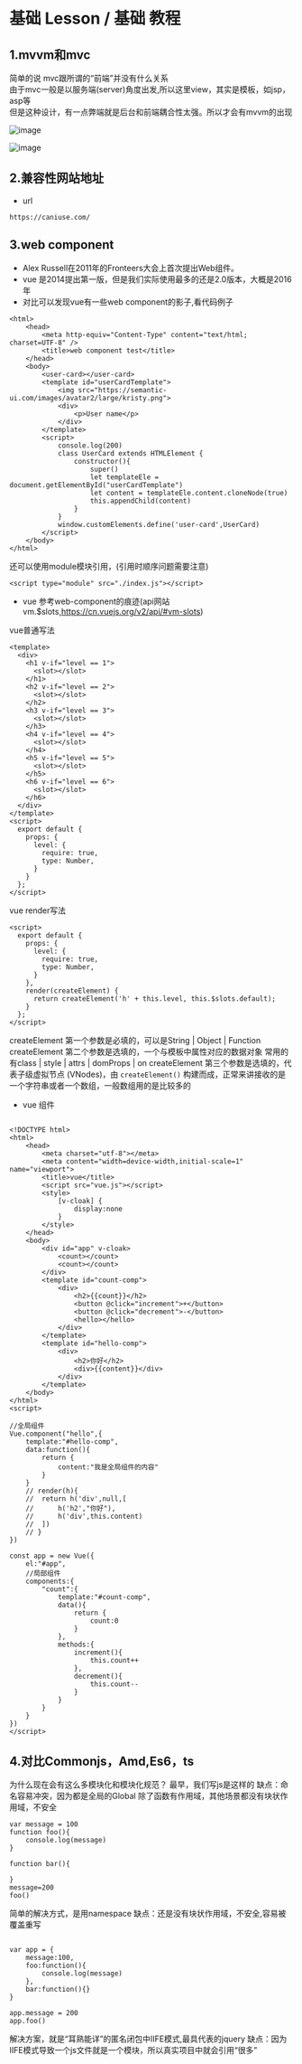 # 基础 Lesson / 基础 教程

## 1.mvvm和mvc

简单的说 mvc跟所谓的“前端”并没有什么关系  
由于mvc一般是以服务端(server)角度出发,所以这里view，其实是模板，如jsp，asp等  
但是这种设计，有一点弊端就是后台和前端耦合性太强。所以才会有mvvm的出现  

![image](http://woodyhello.com/assets/imgs/lesson/vue/mvc.png)

![image](http://woodyhello.com/assets/imgs/lesson/vue/mvvm.png)

## 2.兼容性网站地址

- url

```
https://caniuse.com/
```

## 3.web component

- Alex Russell在2011年的Fronteers大会上首次提出Web组件。
- vue 是2014提出第一版，但是我们实际使用最多的还是2.0版本，大概是2016年
- 对比可以发现vue有一些web component的影子,看代码例子
```
<html>
    <head>
        <meta http-equiv="Content-Type" content="text/html; charset=UTF-8" />
        <title>web component test</title>
    </head>
    <body>
        <user-card></user-card>
        <template id="userCardTemplate">
            <img src="https://semantic-ui.com/images/avatar2/large/kristy.png">
            <div>
                <p>User name</p>
            </div>
        </template>
        <script>
            console.log(200)
            class UserCard extends HTMLElement {
                constructor(){
                    super()
                    let templateEle = document.getElementById("userCardTemplate")
                    let content = templateEle.content.cloneNode(true)
                    this.appendChild(content)
                }
            }
            window.customElements.define('user-card',UserCard)
        </script>
    </body>
</html>
```

还可以使用module模块引用，(引用时顺序问题需要注意)

```
<script type="module" src="./index.js"></script>
```

- vue 参考web-component的痕迹(api网站vm.$slots,https://cn.vuejs.org/v2/api/#vm-slots)

vue普通写法
```
<template>
  <div>
    <h1 v-if="level == 1">
      <slot></slot>
    </h1>
    <h2 v-if="level == 2">
      <slot></slot>
    </h2>
    <h3 v-if="level == 3">
      <slot></slot>
    </h3>
    <h4 v-if="level == 4">
      <slot></slot>
    </h4>
    <h5 v-if="level == 5">
      <slot></slot>
    </h5>
    <h6 v-if="level == 6">
      <slot></slot>
    </h6>
  </div>
</template>
<script>
  export default {
    props: {
      level: {
        require: true,
        type: Number,
      }
    }
  };
</script>
```
vue render写法
```
<script>
  export default {
    props: {
      level: {
        require: true,
        type: Number,
      }
    },
    render(createElement) {
      return createElement('h' + this.level, this.$slots.default);
    }
  };
</script>
```
createElement 第一个参数是必填的，可以是String | Object | Function
createElement 第二个参数是选填的，一个与模板中属性对应的数据对象 常用的有class | style | attrs | domProps | on
createElement 第三个参数是选填的，代表子级虚拟节点 (VNodes)，由 `createElement()` 构建而成，正常来讲接收的是一个字符串或者一个数组，一般数组用的是比较多的

- vue 组件

```

<!DOCTYPE html>
<html>
	<head>
		<meta charset="utf-8"></meta>
		<meta content="width=device-width,initial-scale=1" name="viewport">
		<title>vue</title>
		<script src="vue.js"></script>
		<style>
			[v-cloak] {
				display:none
			}
		</style>
	</head>
	<body>
		<div id="app" v-cloak>	
			<count></count>
			<count></count>
		</div>
		<template id="count-comp">
			<div>
				<h2>{{count}}</h2>
				<button @click="increment">+</button>
				<button @click="decrement">-</button>
				<hello></hello>
			</div>
		</template>
		<template id="hello-comp">
			<div>
				<h2>你好</h2>
				<div>{{content}}</div>
			</div>
		</template>
	</body>
</html>
<script>

//全局组件
Vue.component("hello",{
	template:"#hello-comp",
	data:function(){
		return {
			content:"我是全局组件的内容"
		}
	}
    // render(h){
	// 	return h('div',null,[
	// 		h('h2',"你好"),
	// 		h('div',this.content)
	// 	])
	// }
})

const app = new Vue({
	el:"#app",
	//局部组件
	components:{
		"count":{
			template:"#count-comp",
			data(){
				return {
					count:0
				}
			},
			methods:{
				increment(){
					this.count++
				},
				decrement(){
					this.count--
				}
			}
		}
	}
})
</script>

```

## 4.对比Commonjs，Amd,Es6，ts

为什么现在会有这么多模块化和模块化规范？
最早，我们写js是这样的
缺点：命名容易冲突，因为都是全局的Global
     除了函数有作用域，其他场景都没有块状作用域，不安全
```
var message = 100
function foo(){
    console.log(message)
}

function bar(){

}
message=200
foo()
```
简单的解决方式，是用namespace
缺点：还是没有块状作用域，不安全,容易被覆盖重写
```

var app = {
    message:100,
    foo:function(){
        console.log(message)
    },
    bar:function(){}
}

app.message = 200
app.foo()
```
解决方案，就是“耳熟能详”的匿名闭包中IIFE模式,最具代表的jquery
缺点：因为IIFE模式导致一个js文件就是一个模块，所以真实项目中就会引用“很多”<script>标签
     在引用很多的<script>标签中，顺序(设计依赖关系)和升级问题
```
var app = (function(){
    var message = 100 //私有
    var foo = function(){
        console.log(message)
    }
    return {
        foo:foo
    }
  //  window.$ = {foo} //模仿jquery写法
})()
app.message = 200
app.foo()
```
- Commonjs
    导入导出
    导入：
    ```
    require('xx/xx')
    ```
    导出：
    ```
    module.exports = xxx
    exports.x = xxx
    ```
    注意上面两种方式其实都是exports = {} ，只不过module.exports是整个替换，而exports.x是部分赋值
    缺点：版本问题，性能问题，以及大势所趋

- AMD
    代表作：angluarjs(1.0^)
    其实amd是old school的，明显能从iife模式和web-component种看出写法的相似性
    ```
    define(function(){
        return 模块
    })
    
    define(['module1','module2'],function(m1,m2){
        return 模块
    })
    
    require(['module1','module2'],function(m1,m2){
        
    })
    ```
    优点：异步依赖加载（解决了IIEF模式下的问题）
    缺点：工作量大，后期维护让人头痛，推出最早，所以历史问题很多
    
- ES
    | 版本   | 描述   | 
    | ------ | ------ | 
    | ES1, ES2, ES3, ES4 | 大家都认为ES6 和 ES2015 是同一个东西. |
    | ES5-2009 |  |
    | ES6 / ES2015 - 2015 | 起先被推广的名字是ES6。然而组委会要求ECMAScript必须做到 |
    | ES2016 (ES7) - 2016 | 每年做一次更新。由此，这个版本被更名为ES 2015，且每年都 |
    | ES2017 (ES8) - 2017 | 需要更新，并命名为当前年的后缀。|

## 5.闭包(Closure) 立即执行(IIFE-Immediately-invoked Function Expression) （面试）

- 只有func有块级作用域，例如if for是没有块级作用域
- 在es5 或是说 es6之前，大家使用闭包来避免只有func有块级作用域的带来的bug
- es6 之后 也可以使用 const let 解决，这样比起闭包简单，也易于理解
- 闭包和IIFE 容易被混淆，IIFE核心是闭包，一般我们说的闭包其实是IIFE

```
function makeFunc() {
    var name = "Mozilla";
    function displayName() {
        alert(name);
    }
    return displayName;
}

var myFunc = makeFunc();
myFunc();
```
例子
```

<!DOCTYPE html>
<html>
	<head>
		<meta charset="utf-8"></meta>
		<meta content="width=device-width,initial-scale=1" name="viewport">
		<title>闭包</title>
	</head>
	<body>
		<button>按钮1</button>
		<button>按钮2</button>
		<button>按钮3</button>
	</body>
</html>
<script>
    //闭包
    // function C() {
    //     var count = 0 ;
    // }
    // console.log(count)

    // function C(){
    //     var count = 0
    //     return {
    //         count
    //     }
    // }
    // var Cc = C()
    // console.log(Cc.count)

    // function C() {
    //     var count = 0 ;
    //     var res = function (){
    //         count++
    //         console.log(count)
    //     }
    //     return res
    // }
    // var Cc = C()
    // Cc()
    // Cc()

    //块级作用域
    // es5里 js里只有函数有块级作用域
    // if (1==1) {
    //     var test01_var = 10
    // }
    // console.log(test01_var)
    // function test01(){
    //     var test01_var = 10
    // }
    // console.log(test01_var)

    //进阶
    // var btns = document.getElementsByTagName("button")
    // for(var i = 0 ; i < btns.length ; i++){
    //     btns[i].addEventListener('click',function(){
    //         console.log("这是第",i,"按钮");
    //     })
    // }

    // for(let i = 0 ; i < btns.length ; i++){
    //     btns[i].addEventListener('click',function(){
    //         console.log("这是第",i,"按钮");
    //     })
    // }

    // for(var i = 0 ; i < btns.length ; i++){
    //     (function(i){
    //         btns[i].addEventListener('click',function(){
    //             console.log("这是第",i,"按钮");
    //         })
    //     })(i)
    // }

    // for(let i = 0 ; i < btns.length ; i++){
    //     (function(i){
    //         btns[i].addEventListener('click',function(){
    //             console.log("这是第",i,"按钮");
    //         })
    //     })(i)
    // }

</script>

```

## 6.属性访问，“键（key）”访问

    ```
    var myObject = {
        a: 2
    };

    myObject.a;		// 2

    myObject["a"];	// 2
    ```
    
   为了访问 myObject 在 位置 a 的值，我们需要使用 . 或 [ ] 操作符。.a 语法通常称为“属性（property）”访问，而 ["a"] 语法通常称为“键（key）”访问。在现实中，它们俩都访问相同的位置，
   而且会拿出相同的值2，所以这些术语可以互换使用。
    
   两种语法的主要区别在于，. 操作符后面需要一个 标识符（Identifier） 兼容的属性名，而 [".."] 语法基本可以接收任何兼容 UTF-8/unicode 的字符串作为属性名。
   举个例子，为了引用一个名为“Super-Fun!”的属性，你不得不使用 ["Super-Fun!"] 语法访问，因为 Super-Fun! 不是一个合法的 Identifier 属性名。
   而且，由于 [".."] 语法使用字符串的 值 来指定位置，这意味着程序可以动态地组建字符串的值。比如：
   ```
    var wantA = true;
    var myObject = {
        a: 2
    };

    var idx;

    if (wantA) {
        idx = "a";
    }

    // 稍后

    console.log( myObject[idx] ); // 2
   ```

## 7.计算型属性名(ES6)

   如果你需要将一个计算表达式作为一个键名称，那么刚刚描述的 myObject[..] 属性访问语法是十分有用的，比如 myObject[prefix + name]。但是当使用字面对象语法声明对象时则没有什么帮助。
   ES6 加入了计算型属性名，在一个字面对象声明的键名称位置，你可以指定一个表达式，用 [ ] 括起来：
   ```
   var prefix = "foo";

    var myObject = {
        [prefix + "bar"]: "hello",
        [prefix + "baz"]: "world"
    };

    myObject["foobar"]; // hello
    myObject["foobaz"]; // world
    
   ```
   计算型属性名的最常见用法，可能是用于 ES6 的 Symbol。
   ```
   let data = {
        a:1,
        b:2
    }

    const setValByKeyFromData = function(key,val){
        data = {
        ...data,
        [key]:val
        }
    }
    console.log(data)
    setValByKeyFromData('a',10)
    console.log(data)
   ```
   
## 8.构造器（Constructor）

类的实例由类的一种特殊方法构建，这个方法的名称通常与类名相同，称为 “构造器（constructor）”。这个方法的具体工作，就是初始化实例所需的所有信息（状态）。
在 JavaScrip t中，更合适的说法是，“构造器”是在前面 用 new 关键字调用的任何函数。
```
//es5 语法
"use strict";
var Polygon = /** @class */ (function () {
    function Polygon() {
        this.name = 'Polygon';
    }
    return Polygon;
}());
var poly1 = new Polygon();
console.log(poly1.name);

//es6 语法
class Polygon {
  constructor() {
    this.name = 'Polygon';
  }
}
const poly1 = new Polygon();

console.log(poly1.name);
// console.log(poly1.__proto__)
// console.log(poly1.__proto__.constructor)
```

## 9.__proto__

JavaScript 中的对象有一个内部属性，在语言规范中称为 __proto__，它只是一个其他对象的引用。几乎所有的对象在被创建时(new)，它的这个属性都被赋予了一个非null值。


## 10.prototype

所有的对象在被声明后，js引擎会赋予这个对象一个了非null的Prototype属性,而不是示例化（new）

```
function foo(){}
console.log(foo.prototype)
```


## 11.原型链（面试）

```
//构造函数
function Foo(){}
//这时Foo会有一个属性prototype,这个属性指向Foo的原型对象
//同时这个原型对象的construtor 指向Foo也就是构造函数

//实例化构造函数
let foo = new Foo()
//foo会有个属性__proto__，这个属性指向Foo的原型对象
//同时Foo原型对象的construtor 就是Foo的构造函数
```

![image](https://raw.githubusercontent.com/hellowoody/web-lesson/master/%E5%8E%9F%E5%9E%8B/%E5%8E%9F%E5%9E%8B%E9%93%BE.png)

## 12.for loop 几种形式（面试）

for for-in for-of foreach对比效率
- for 最快
- for-in 最慢
- for-of 写的最舒服
- foreach 特定场景时只能用它,效率也可以。好处：省略下标，在链表状态下效率会高一点

## 13.渐进式使用 为了了解原理和面试

简单尝试渐进性的使用方式，目的是了解vue的原理和面试的知识储备

```

<!DOCTYPE html>
<html>
	<head>
		<meta charset="utf-8"></meta>
		<meta content="width=device-width,initial-scale=1" name="viewport">
		<title>vue</title>
		<script src="https://cdn.jsdelivr.net/npm/vue"></script>
		<style>
			[v-cloak] {
				display:none;
			}
		</style>
	</head>
	<body>
		<div id="app" v-cloak>
            {{ message }}
        </div>
	</body>
</html>
<script>
	let App
	setTimeout(() => {
		App = new Vue({
			el:"#app",
			data:{
				message:"hello woody"
			}
		});
	}, 1000);
</script>

```

## 14.npx使用,不需要全局装vue,但初学者不建议

## 15.hook和callback区别

- 首先,都可以简单理解为是回调函数callback
- 其次,callback可以理解为在调用之后执行，hook可以理解为在调用之前执行

![image](https://cn.vuejs.org/images/lifecycle.png)

## 16.vue 生命周期

- 最好理解的场景是列表页面，根据生命周期在dom渲染完成后再去请求http api，不然会出现元素undefined错误，因为http是异步请求，有可能在dom还未渲染时，数据已经返回
- 在vue里生命周期暴露出来的方法如(beforeCreate created beforeMount mounted beforeupdate updated beforedestroy destroyed),这里在术语上是hook钩子函数，其实可以简单理解为callback回调函数

## 17.哈希表，hashmap （面试）

hash（散列、杂凑）函数，是将任意长度的数据映射到有限长度的域上。直观解释起来，就是对一串数据m进行杂糅，输出另一段固定长度的数据h，作为这段数据的特征（指纹）。

哈希表是除了数组之外，最常见的数据结构，几乎所有的语言都会有数组和哈希表这两种集合元素，有的语言将数组实现成列表，有的语言将哈希表称作结构体或者字典，但是它们是两种设计集合元素的思路，数组用于表示元素的序列，而哈希表示的是键值对之间映射关系，只是不同语言的叫法和实现稍微有些不同。

ES6中的Map是新增的一种数据结构。它类似对象，但是对象的键只能是字符串，Map的键不限定是字符串，Map的键可以是一个
对象，可以是布尔值等。Map提供"值-值"的对应关系，是一种Hash结构，但实际上ES6又比传统Hash多了一些特性。

理想状态下的hash要求哈希函数输出范围大于输入范围，但是由于键的数量会远远大于映射的范围，所以在实际使用时，这个理想的结果是不可能实现的。
现实状态是，输入范围基本都大于输出范围。
解决方式：开放寻址法和拉链法（不过多介绍）
无论哪种方式，hash的性能都受装载因子影响
拿拉链法举例，装载因子越大，哈希的读写性能就越差，当哈希表的装载因子较大时就会触发哈希的扩容，创建更多的桶来存储哈希中的元素，保证性能不会出现严重的下降。如果有 1000 个桶的哈希表存储了 10000 个键值对，它的性能是保存 1000 个键值对的 1/10，但是仍然比在链表中直接读写好 1000 倍。

## 18.NaN !== NaN 为true (面试)

NaN 是一个非常特殊的值，它从来不会等于另一个 NaN 值（也就是，它从来不等于它自己）。实际上，它是唯一一个不具有反射性的值。所以，NaN !== NaN。

## 19.IP地址

- ip地址分类

IP地址一共分为5类，即A～E，它们分类的依据是其net-id所占的字节长度以及网络号前几位。

  - A类地址:网络号占1个字节。网络号的第一位固定为0。（127.0.0.1就是A类地址）
  - B类地址：网络号占2个字节。网络号的前两位固定为10。
  - C类地址：网络号占3个字节。网络号的前三位固定位110。
  - D类地址：前四位是1110，用于多播(multicast)，即一对多通信。
  - E类地址：前四位是1111，保留为以后使用。
  - 其中，ABC三类地址为单播地址（unicast),用于一对一通信，是最常用的。

- 127.0.0.1的简单介绍

  - 127.0.0.1是内部主机回环地址(loopback),永远都不能出现在主机外部的网络中。

  - 它代表设备的本地虚拟接口，所以默认被看作是永远不会宕掉的接口。

  - 127.0.0.1属于{127,}集合中的一个，而所有网络号为127的地址都被称之为回环地址，所以回环地址！=127.0.0.1,它们是包含关系，即回环地址包含127.0.0.1。 回环地址：所有发往该类地址的数据包都应该被loop back。
  
  - 就拿pc来说，pc的网卡就相当于路由器的一个接口。如一台pc网卡上设置的地址为220.172.115.100，网卡连接正常时，协议状态up，在dos命令行状态下输入ipconfig便可看到该网卡上的IP地址。
  此时在主机上ping其网卡地址的过程如下：主机发送一个icmp包，目的地址为220.172.115.100，请求对方回答；主机根据默认环回主机路由发现数据包目的地址的下一跳指向其loopback接口（主机事先并不知道该地址就在其网卡上），于是将数据包发往其loopback接口（即直接发往cpu）；之后主机收到源IP为220.172.115.100的ping包，于是对该数据包进行回答，回应包亦根据环回路由原路返回。从该过程可看出，该数据包的始发点和被接收点都在同一个接口（即主机本身的loopback接口），寻址过程为一个环回过程，因此该接口称之为“环回接口”。
  当网卡连接断开时，协议down下，用ipconfig便发现“media disconnected”等提示，无IP地址显示。ping 220.172.115.100便出现“destination unreachable”等提示（由于网卡协议没起来，主机没能发现相应路由，无法做出转发决定，从而提示路由不可达）。但此时ping 127.0.0.0/8网段的IP均能ping通，因为一般pc默认把127.0.0.0/8网段IP作为loopback地址，当主机发现该数据包的目的地址为其自身的环回地址时，便将该数据包直接送往其cpu。
  由此可看出ping通环回地址并不表示就能ping通网卡地址，因此不要拿ping 127.0.0.1来检测网卡的好坏，这样做是行不通的。

- ::1 是什么？

  127.0.0.1是ipv4的地址，也是回环地址(loopback)
  IPV6的地址类型可分为三大类：
    - 单播地址
    - 组播地址
    - 任意播地址
  那么IPV6的本地回环属于单播地址，形式是0:0:0:0:0:0:0:1,一般简写成::1
  同IPV4中127.0.0.1地址的含义一样，表示节点自已.

- 0.0.0.0 是什么？127.0.0.1和0.0.0.0地址的区别是什么？

  - 共同点
    - 都属于特殊地址。
    - 都属于A类地址。
    - 都是IPV4地址。

  - 0.0.0.0 
    - 在服务器中，0.0.0.0指的是本机上的所有IPV4地址，如果一个主机有两个IP地址，192.168.1.1 和 10.1.2.1，并且该主机上的一个服务监听的地址是0.0.0.0,那么通过两个ip地址都能够访问该服务。
    - 在路由中，0.0.0.0表示的是默认路由，即当路由表中没有找到完全匹配的路由的时候所对应的路由。

- localhost 是什么？

  相比127.0.0.1，localhost具有更多的意义。localhost是个域名，而不是一个ip地址。之所以我们经常把localhost与127.0.0.1认为是同一个是因为我们使用的大多数电脑上都讲localhost指向了127.0.0.1这个地址。
  在linux系统/ets/hosts文件中；或者在window系统C盘WINDOWS/system32/hosts文件中，都会有如下内容：
  ```
  127.0.0.1   localhost  //这行是肯定有的

  ::1         localhost
  ::1     ip6-localhost ip6-loopback
  ```
## 20.Promise

Promise 对象用于表示一个异步操作的最终完成 (或失败), 及其结果值.
Promise构造函数接受一个函数作为参数，该函数的两个参数分别是resolve和reject。它们是两个函数，由JavaScript引擎提供，不用自己部署。
  resolve作用是将Promise对象状态由“未完成”变为“成功”，也就是Pending -> Fulfilled，在异步操作成功时调用，并将异步操作的结果作为参数传递出去；而reject函数则是将Promise对象状态由“未完成”变为“失败”，也就是Pending -> Rejected，在异步操作失败时调用，并将异步操作的结果作为参数传递出去。

```
const promise1 = new Promise((resolve, reject) => {
  setTimeout(() => {
    resolve('foo');
  }, 300);
});

promise1.then((value) => {
  console.log(value);
  // expected output: "foo"
});

console.log(promise1);
```

![image](https://mdn.mozillademos.org/files/8633/promises.png)

一个 Promise有以下几种状态: 
- pending: 初始状态，既不是成功，也不是失败状态。
- fulfilled: 意味着操作成功完成。
- rejected: 意味着操作失败。

pending 状态的 Promise 对象可能会变为fulfilled 状态并传递一个值给相应的状态处理方法，也可能变为失败状态（rejected）并传递失败信息。当其中任一种情况出现时，Promise 对象的 then 方法绑定的处理方法（handlers ）就会被调用（then方法包含两个参数：onfulfilled 和 onrejected，它们都是 Function 类型。当Promise状态为fulfilled时，调用 then 的 onfulfilled 方法，当Promise状态为rejected时，调用 then 的 onrejected 方法， 所以在异步操作的完成和绑定处理方法之间不存在竞争）。

因为 Promise.prototype.then 和  Promise.prototype.catch 方法返回promise 对象， 所以它们可以被链式调用。
then()方法用于指定当前实例状态发生改变时的回调函数。它返回一个新的Promise实例。
```
Promise.prototype.then(onFulfilled, onRejected);
```

## 21.递归算法

- 递归两个要素
  - 递归边界
  - 递归的逻辑——递归"公式"

- fibonacci斐波纳切数列求和  F(0)=F(1)=1,F(n)=F(n-1)+F(n-2)

```
function fibonacci(n) {
  if (n===0 || n===1){
    return n
  }
  return fibonacci(n-1)+fibonacci(n-2)
}
```

- 阶乘 F(n) = n*F(n-1) | F(0) = 1

```
function f(n){
  if(n<1){
    return 1
  }else{
    return n * f(n-1)
  }
}
```

- 数组求和 F(a1,a2,a3,a4,a5,...) = a1 + F(a2,a3,a4,a5,...)

```
function sum(arr){
  if(arr.length == 0){
    return 0
  }else if(arr.length == 1){
    return arr[0]
  }else{
    return arr[0] + sum(arr.slice(1))
  }
}
```

## 22.http post 4种提交方式

- application/x-www-form-urlencoded
  这应该是最常见的 POST 提交数据的方式了。浏览器的原生 <form> 表单，如果不设置 enctype 属性，那么最终就会以 application/x-www-form-urlencoded 方式提交数据。
- multipart/form-data
  一个常见的 POST 数据提交的方式。我们使用表单上传文件时，必须让 <form> 表单的 enctype 等于 multipart/form-data。
- application/json
  application/json 这个 Content-Type 作为响应头大家肯定不陌生。实际上，现在越来越多的人把它作为请求头，用来告诉服务端消息主体是序列化后的 JSON 字符串。
- text/plain or text/xml

## 23.区分简单请求

- 某些请求不会触发 CORS 预检请求，这样的请求被称为简单请求，若请求满足所有下述条件，则该请求可以被视为简单请求.

- 使用下列方法之一
  - GET
  - HEAD
  - POST

- Fetch 规范定义了对 CORS 安全的首部字段集合,不得人为设置该集合之外的其他首部字段，该集合为
  - ACCEPT（用于告知客户端可以处理的内容类型）
  - Accept-Language（用于告知客户端可以处理的自然语言）
  - Content-Language（用于说明访问者希望采用的语言或语言组合）
  - Content-Type (请求体的类型说明，并且该字段有额外限制）
  - DPR（用于告知客户端当前设备的像素比率）
  - Save-Data
  - Viewport-Width
  - Width

- Content-Type 的值被限定为以下三种之一
  - text/plain（普通文本）
  - multipart/form-data
  - application/x-www-form-urlencoded

- 满足上述条件的都被视为简单请求

## 24.单例范式-Singleton

  在面向对象语言中，调用一个类的方法之前，必须先将这个类实例化，才能调用类方法。

  单例模式能使得我们不需要每次都需要实例化一次，因为我们使用的对象都是同一个对象。

  单例模式：只允许实例化一次的对象类。

  -简单模式
  
  ```
  let Singleton = function(name){
      this.name = name
      this.instance = null
  }

  Singleton.getInstance = (name)=>{
      if (this.instance) {
          return this.instance
      }else{
          this.instance = new Singleton(name)
          return this.instance
      }
  }

  let i1 = Singleton.getInstance("张三")
  let i2 = Singleton.getInstance("李四")

  console.log("i1 getInstance : ",i1.name)
  console.log("i2 getInstance : ",i2.name)
  console.log(i1 === i2)
  ```

  - 常规模式

  ```
  let SessionSingleton = (()=>{
      let instance = null
      return function(name){
          if (instance) {
              return instance
          }else{
              this.name = name
              instance = this
              return instance
          }  
      }
  })()

  let ss1 = new SessionSingleton("zhangsan")
  let ss2 = new SessionSingleton("lisi")

  console.log(ss1 === ss2)
  console.log(ss1.name)
  console.log(ss2.name)
  ```

## 25.赋值，浅拷贝，深拷贝区别

  - 对象类型

    简单的认为js中对象可以分为基本对象，引用对象（js中在不同纬度上说，对象类型有“很多种”）
    基本类型指的是string，number，boolean等类似的类型，基本类型可以将赋值和拷贝的认为是一种操作，同时基本类型没有浅拷贝和深拷贝的区别。
    那么下面我们所说的赋值，浅拷贝和深拷贝都是针对的引用类型（如object，array等）

  - 赋值
  
    如果一个对象是引用对象，那么它的赋值，可以理解为他的值为指针，指向某一块内存地址。把它赋值给另一个变量b,则b的值也指向同一块内存地址。所以无论修改其中哪一个变量的属性，另一个变量的值也会更改。

    ```
    let a = {
        age:10
    }

    console.log(a.age) // 10

    let b = a

    b.age = 20

    console.log(a.age) // 20
    console.log(b.age) // 20
    ```

  - 拷贝

    首先要理解赋值和拷贝语意的不同，拷贝可以理解为电影或mp3之类的拷贝，也就是说当一部电影从电脑中拷贝到外置硬盘中时，之后无论在外置硬盘中是修改还是删除，都不会影响电脑中的电影文件，这种操作才叫拷贝。
    所以上述赋值的例子，明显不符合拷贝的要求。那么如何编写js代码，能使刚才的代码例子变为拷贝呢？

    ```
    let a = {
        age : 10
    }

    let b = {}  //声明一个空对象
    b["age"] = a["age"] //然后将a中的属性赋值给b

    console.log(b) //10

    b.age = 200
    a.age = 30
    console.log("a:",a) //30
    console.log("b:",b) //200
    ```

    刚刚的代码例子中，b["age"] = a["age"]是将a中的属性赋值给b，因为age是基本类型number类型，所以赋值和拷贝一样。

    当一个对象是一个object类型，并且这个对象中有引用类型的属性，那么它就是涉及到浅拷贝和深拷贝的概念了。

  - 浅拷贝

    浅拷贝一般有两种方法

    - 循环方法

      ```
      let a = {
          name:"hello",
          age:10,
          friends:[
              "zhang",
              "li",
              "wang"
          ]
      }

      let b = {}


      for(let key in a) {
          b[key] = a[key]
      }

      console.log(b)
      b.name= "你好"
      b.age = 100

      b.friends[1] = "zhao"
      console.log(a)
      ```

    - object.assign

      ```
      let a = {
          name:"hello",
          age:10,
          friends:[
              "zhang",
              "li",
              "wang"
          ]
      }

      Object.assign(b,a)
      b.name= "你好"
      b.age = 100
      b.friends[1] = "zhao"

      console.log(a)
      console.log(b)
      ```

  - 深拷贝

    JS的原生不支持深拷贝

    深拷贝可以简单认为就是用递归的方法进行浅拷贝。

    除了递归的方法之外，可以用JSON.parse(JSON.stringify())进行深拷贝

    ```
    let obj = {         
        reg : /^asd$/,
        fun: function(){},
        syb:Symbol('foo'),
        asd:'asd'
    }; 
    let cp = JSON.parse(JSON.stringify(obj));
    console.log(cp);
    ```

## 26.js如何改变this指向-call apply bind用法

  - 在ES5语法中，如何判断this的指向问题

    在ES5中，始终坚持一个原理："this永远指向最后调用它的那个对象！"

    看一下下面的例子

    ```
    let name = "外面的名字"

    var obj = {
        name:"里面的名字",
        fn:function(){
            console.log(this.name)
        },
    }

    obj.fn()  // 打印 里面的名字

    ```

    ```
    let name = "外面的名字"

    var obj = {
        fn:function(){
            console.log(this.name)
        },
    }

    obj.fn()  // 打印 undefined

    ```

    ```
    let name = "外面的名字"

    var obj = {
        name:"里面的名字",
        fn:function(){
            console.log(this.name)
        },
    }

    var a = obj.fn
    a.fn()  // 打印 外面的名字

    ```

    ```
    let name = "外面的名字"

    function f1(){
        var name = "里面的名字"
        innerFn()
        function innerFn(){
            console.log(this.name)
        }
    }
    
    f1()  // 外面的名字
    ```

  - 在ES5语法中,js可以使用call，apply，bind改变this的指向。

    看一下下面这个例子

    ```
    let name = "外面的名字"

    var obj = {
        name:"里面的名字",
        fn:function(){
            console.log(this.name)
        },
    }

    var obj2 = {
        name:"new name"
    }

    obj.fn.call(ob2)      //打印 new name
    obj.fn.apply(obj2)    //打印 new name
    obj.fn.bind(obj2)()   //打印 new name
    ```
  
  - call apply bind 如何传参

    ```
    var name = "外面的名字"

    var obj = {
        name:"里面的名字",
        fn:function(a,b){
            console.log(a,b,"<=>",this.name)
        },
    }

    var obj2 = {
        name:"new name"
    }

    obj.fn.call(ob2,1,2)      //打印 1 2 <=> new name
    obj.fn.apply(obj2,[3,4])    //打印 3 4 <=> new name
    obj.fn.bind(obj2)(5,6)   //打印 5 6 <=> new name

    ```
  
  - ES5，ES6(箭头函数)语法混合（面试）

    ```

    let fn1 = {
        name:"fn1 name",
        print:function (){
            return ()=>console.log(this.name)
        }
    }

    let fn2 = {
        name: "fn2 name"
    }

    fn1.print()() //  fn1 name

    fn1.print().apply(fn2) // fn1 name  因为call apply bind 对箭头函数无效！

    fn1.print.apply(fn2)() //  fn2 name

    ```

## 27.Event Loop

  - 单线程

    JavaScript语言的一大特点就是单线程，与它的用途有关。作为浏览器脚本语言，JavaScript的主要用途是与用户互动，以及操作DOM。这决定了它只能是单线程，否则会带来很复杂的同步问题。比如，假定JavaScript同时有两个线程，一个线程在某个DOM节点上添加内容，另一个线程删除了这个节点，这时浏览器应该以哪个线程为准？
    所以，为了避免复杂性，从一诞生，JavaScript就是单线程，这已经成了这门语言的核心特征，将来也不会改变。

  - 任务队列

    单线程就意味着，所有任务需要排队，前一个任务结束，才会执行后一个任务。如果前一个任务耗时很长，后一个任务就不得不一直等着。

    如果排队是因为计算量大，CPU忙不过来，倒也算了，但是很多时候CPU是闲着的，因为IO设备（输入输出设备）很慢（比如Ajax操作从网络读取数据），不得不等着结果出来，再往下执行。

    JavaScript语言的设计者意识到，这时主线程完全可以不管IO设备，挂起处于等待中的任务，先运行排在后面的任务。等到IO设备返回了结果，再回过头，把挂起的任务继续执行下去。

    于是，所有任务可以分成两种，一种是同步任务（synchronous），另一种是异步任务（asynchronous）。同步任务指的是，在主线程上排队执行的任务，只有前一个任务执行完毕，才能执行后一个任务；异步任务指的是，不进入主线程、而进入"任务队列"（task queue）的任务，只有"任务队列"通知主线程，某个异步任务可以执行了，该任务才会进入主线程执行。

    具体来说，异步执行的运行机制如下。（同步执行也是如此，因为它可以被视为没有异步任务的异步执行。）

  - 事件和回调函数

    "任务队列"是一个事件的队列（也可以理解成消息的队列），IO设备完成一项任务，就在"任务队列"中添加一个事件，表示相关的异步任务可以进入"执行栈"了。主线程读取"任务队列"，就是读取里面有哪些事件。

    "任务队列"中的事件，除了IO设备的事件以外，还包括一些用户产生的事件（比如鼠标点击、页面滚动等等）。只要指定过回调函数，这些事件发生时就会进入"任务队列"，等待主线程读取。

    所谓"回调函数"（callback），就是那些会被主线程挂起来的代码。异步任务必须指定回调函数，当主线程开始执行异步任务，就是执行对应的回调函数。

    "任务队列"是一个先进先出的数据结构，排在前面的事件，优先被主线程读取。主线程的读取过程基本上是自动的，只要执行栈一清空，"任务队列"上第一位的事件就自动进入主线程。但是，由于存在后文提到的"定时器"功能，主线程首先要检查一下执行时间，某些事件只有到了规定的时间，才能返回主线程。

  - Event Loop

    主线程从"任务队列"中读取事件，这个过程是循环不断的，所以整个的这种运行机制又称为Event Loop（事件循环）。

    ![image](http://www.ruanyifeng.com/blogimg/asset/2014/bg2014100802.png)

    上图中，主线程运行的时候，产生堆（heap）和栈（stack），栈中的代码调用各种外部API，它们在"任务队列"中加入各种事件（click，load，done）。只要栈中的代码执行完毕，主线程就会去读取"任务队列"，依次执行那些事件所对应的回调函数。

    执行栈中的代码（同步任务），总是在读取"任务队列"（异步任务）之前执行。请看下面这个例子。

    ```
    var req = new XMLHttpRequest();
    req.open('GET', url);    
    req.onload = function (){};    
    req.onerror = function (){};    
    req.send();
    ```

    上面代码中的req.send方法是Ajax操作向服务器发送数据，它是一个异步任务，意味着只有当前脚本的所有代码执行完，系统才会去读取"任务队列"。所以，它与下面的写法等价。

    ```
    var req = new XMLHttpRequest();
    req.open('GET', url);
    req.send();
    req.onload = function (){};    
    req.onerror = function (){};   
    ```

    也就是说，指定回调函数的部分（onload和onerror），在send()方法的前面或后面无关紧要，因为它们属于执行栈的一部分，系统总是执行完它们，才会去读取"任务队列"。

  - 定时器

    除了放置异步任务的事件，"任务队列"还可以放置定时事件，即指定某些代码在多少时间之后执行。这叫做"定时器"（timer）功能，也就是定时执行的代码。

    定时器功能主要由setTimeout()和setInterval()这两个函数来完成，它们的内部运行机制完全一样，区别在于前者指定的代码是一次性执行，后者则为反复执行。以下主要讨论setTimeout()。

    setTimeout()接受两个参数，第一个是回调函数，第二个是推迟执行的毫秒数。

    ```
    console.log(1);
    setTimeout(function(){console.log(2);},1000);
    console.log(3);
    ```

    上面代码的执行结果是1，3，2，因为setTimeout()将第二行推迟到1000毫秒之后执行。

    如果将setTimeout()的第二个参数设为0，就表示当前代码执行完（执行栈清空）以后，立即执行（0毫秒间隔）指定的回调函数。

    ```
    setTimeout(function(){console.log(1);}, 0);
    console.log(2);
    ```

  - Node.js的Event Loop

    除了setTimeout和setInterval这两个方法，Node.js还提供了另外两个与"任务队列"有关的方法：process.nextTick和setImmediate。它们可以帮助我们加深对"任务队列"的理解。

    process.nextTick方法可以在当前"执行栈"的尾部----下一次Event Loop（主线程读取"任务队列"）之前----触发回调函数。也就是说，它指定的任务总是发生在所有异步任务之前。setImmediate方法则是在当前"任务队列"的尾部添加事件，也就是说，它指定的任务总是在下一次Event Loop时执行，这与setTimeout(fn, 0)很像。请看下面的例子
    
    ```
    process.nextTick(function A() {
      console.log(1);
      process.nextTick(function B(){console.log(2);});
    });

    setTimeout(function timeout() {
      console.log('TIMEOUT FIRED');
    }, 0)
    // 1
    // 2
    // TIMEOUT FIRED
    ```

    上面代码中，由于process.nextTick方法指定的回调函数，总是在当前"执行栈"的尾部触发，所以不仅函数A比setTimeout指定的回调函数timeout先执行，而且函数B也比timeout先执行。这说明，如果有多个process.nextTick语句（不管它们是否嵌套），将全部在当前"执行栈"执行。

    现在，再看setImmediate。

    ```
    setImmediate(function A() {
      console.log(1);
      setImmediate(function B(){console.log(2);});
    });

    setTimeout(function timeout() {
      console.log('TIMEOUT FIRED');
    }, 0);
    ```

    上面代码中，setImmediate与setTimeout(fn,0)各自添加了一个回调函数A和timeout，都是在下一次Event Loop触发。那么，哪个回调函数先执行呢？答案是不确定。运行结果可能是1--TIMEOUT FIRED--2，也可能是TIMEOUT FIRED--1--2。

    令人困惑的是，Node.js文档中称，setImmediate指定的回调函数，总是排在setTimeout前面。实际上，这种情况只发生在递归调用的时候。

    ```
    setImmediate(function (){
      setImmediate(function A() {
        console.log(1);
        setImmediate(function B(){console.log(2);});
      });

      setTimeout(function timeout() {
        console.log('TIMEOUT FIRED');
      }, 0);
    });
    // 1
    // TIMEOUT FIRED
    // 2
    ```

    上面代码中，setImmediate和setTimeout被封装在一个setImmediate里面，它的运行结果总是1--TIMEOUT FIRED--2，这时函数A一定在timeout前面触发。至于2排在TIMEOUT FIRED的后面（即函数B在timeout后面触发），是因为setImmediate总是将事件注册到下一轮Event Loop，所以函数A和timeout是在同一轮Loop执行，而函数B在下一轮Loop执行。

    我们由此得到了process.nextTick和setImmediate的一个重要区别：多个process.nextTick语句总是在当前"执行栈"一次执行完，多个setImmediate可能则需要多次loop才能执行完。事实上，这正是Node.js 10.0版添加setImmediate方法的原因，否则像下面这样的递归调用process.nextTick，将会没完没了，主线程根本不会去读取"事件队列"！

    ```
    process.nextTick(function foo() {
      process.nextTick(foo);
    });
    ```

    事实上，现在要是你写出递归的process.nextTick，Node.js会抛出一个警告，要求你改成setImmediate。

    另外，由于process.nextTick指定的回调函数是在本次"事件循环"触发，而setImmediate指定的是在下次"事件循环"触发，所以很显然，前者总是比后者发生得早，而且执行效率也高（因为不用检查"任务队列"）。

## 28.冒泡算法-bubble sort

  ```
  let arr = [31,5,12,22,1,7,9]

  /*
  冒泡排序的核心：跟我紧挨着的后面那个元素比较大小
  */

  for (let j = arr.length ;j > 1  ; j--) {
      for (let i = 0 ; i< j -1 ;i++) {
          if (arr[i] > arr[i+1]) {
              let tmp = arr[i+1]
              arr[i+1] = arr[i]
              arr[i] = tmp
          }
      }
  }


  console.log(arr)
  ```

## 29.二叉树算法-binary tree

  ```
  <!DOCTYPE html>
  <html>
    <head>
      <meta charset="utf-8"></meta>
      <meta content="width=device-width,initial-scale=1" name="viewport">
      <title>二叉树排序和查找</title>
    </head>
    <body>
          <button onclick="setup()">开始构造二叉树</button>
          <button onclick="sort()">排序</button>
          <br>
          <input id="inputid" value=""/><button onclick="search()">查找目标值</button>

      </body>
  </html>

  <script>
  // tree
  // node
  // 10 5 20 100 1 2 6
  // 1 2 5 6 10 20 100

  let t

  function Tree(n){
      this.root = n
      this.sortArr = []
  }

  Tree.prototype.Add = function(v){
      let n = new Node(v)
      if (this.root == null){
          this.root = n
      }else{
          this.root.Add(n)
      }
  }

  Tree.prototype.Search = function(target){
      let res = this.root.Search(target)
      if (res != ""){
          return "found target : "+res
      }else{
          return "not found "
      }
      
  }

  Tree.prototype.Sort = function(){
      this.root.Sort(this)
  }

  function Node(n){
      this.val = n
      this.left = null
      this.right = null   
  }

  Node.prototype.Add = function(n){
      if(this.val > n.val){
          if (this.left != null){
              this.left.Add(n)
          }else{
              this.left = n
          }
      }
      if(this.val < n.val){
          if (this.right != null){
                  this.right.Add(n)
          }else{
              this.right = n
          }
      }
  }

  Node.prototype.Sort = function(tt){
      
      if(this.left != null) {
          this.left.Sort(tt)
      }
      // console.log(this.val)
      tt.sortArr.push(this.val)
          if(this.right != null){
          this.right.Sort(tt)
      }

  }

  // 二分法
  Node.prototype.Search = function(target){
      let res
      if(this.val < target){
          if (this.right != null){
              return this.right.Search(target)
          }else{
              return ""
          }
      }
      if(this.val === target){
          res = this.val
      }
      if(this.val > target){
          if (this.left != null){
              return  this.left.Search(target)
          }else{
              return ""
          }
      }
      return res
  }

  function setup(){
      t = new Tree()
      for(let i = 0 ; i< 10 ;i++){
          let r = Math.floor(Math.random() * 100);
          console.log(r)
          t.Add(r)
      }
      console.log(t)
  }

  function sort(){
      t.Sort()
      console.log(t.sortArr)
  }

  function search(){
      let target = document.getElementById("inputid").value
      // console.log(target)
      let res = t.Search(parseInt(target))
      // let res = t.Search(target)
      console.log(res)
  }

  </script>
  ```

## 30.scrollTop

  - 有些情况下,“元素中内容”的高度会超过“元素本身”的高度, scrollTop指的是“元素中的内容”超出“元素上边界”的那部分的高度。
    一个元素的 scrollTop 值是这个元素的内容顶部（卷起来的）到它的视口可见内容（的顶部）的距离的度量。当一个元素的内容没有产生垂直方向的滚动条，那么它的 scrollTop 值为0。
  - 通过js代码来读取，写入scrollTop的值
    注意：scrollTop的使用方式是element.scrollTop，而不是element.style.scrollTop
  - scrollHeight
    - 元素滚动条内的内容高度。
    - scrollHeight同scrollTop属性一样，只有DOM元素才有，window/document没有。
    - 不同的是scrollHeight是只读，不可设置。
    - 此外还有scrollLeft，scrollWidth，道理是一样的。

## 31.Proxy

  - 定义
    Proxy 对象用于定义基本操作的自定义行为（如属性查找、赋值、枚举、函数调用等）
  - 语法
    ```
    /*
    参数：
    target  : 要使用 Proxy 包装的目标对象（可以是任何类型的对象，包括原生数组，函数，甚至另一个代理）。
    handler : 一个通常以函数作为属性的对象，各属性中的函数分别定义了在执行各种操作时代理 p 的行为。
    */
    const p = new Proxy(target, handler)
    ```
  - 使用proxy可以自定义set，get方法

    ```
    <!DOCTYPE html>
    <html>
      <head>
        <meta charset="utf-8"></meta>
        <meta content="width=device-width,initial-scale=1" name="viewport">
        <title>proxy 代理demo</title>
      </head>
      <body>
            <input id="inputid" ><button onclick="p()">将左侧的内容用proxy代理</button>
            <br/>
            <button onclick="get()">获取被代理的值</button>
            <br/>
            <input id="newval" ><button onclick="set()">将左侧的内容设置为新值</button>
      </body>
    </html>
    <script>
    function proxyObj(target){
        return new Proxy(target,{
            get(obj,prop){
                console.log(obj,prop) //每次获取属性 进行一次打印
                return obj[prop]
            },
            set(obj, prop, value){
                console.log("this is set method")
                // console.log(obj,prop,value)
                obj[prop] = value
                return
            },
        })
    }
    let obj = {}
    let obj_proxy
    function p(){
        obj.value = document.getElementById("inputid").value  // 注意proxy 只能代理object类型
        obj_proxy = proxyObj(obj)
        console.log("代理成功")
    }

    function get(){
        console.log(obj_proxy.value)
    }

    function set(){
        obj_proxy.value = document.getElementById("newval").value
    }

    </script>
    ```
    
  - 使用proxy实现双向绑定

    ```
    <!DOCTYPE html>
    <html>
      <head>
        <meta charset="utf-8"></meta>
        <meta content="width=device-width,initial-scale=1" name="viewport">
        <title>proxy 双向绑定</title>
      </head>
      <body>
            <input id="inputid" oninput="onHandle(this)">
            <br/>
            <div id="showdiv"></div>
      </body>
    </html>
    <script>
    function proxyObj(target){
        return new Proxy(target,{
            get(obj,prop){
                return obj[prop]
            },
            set(obj, prop, value){
                obj[prop] = value
                document.getElementById("showdiv").innerText = obj[prop] 
                return
            },
        })
    }

    let obj = {
        value:"hello world"
    }

    let obj_proxy = proxyObj(obj)

    ;(function(){
        document.getElementById("showdiv").innerText = obj_proxy.value
    })()

    function onHandle(e){
        obj_proxy.value = e.value
    }

    </script>
    ```

## 32.发布-订阅范式

  - 范式定义

    发布-订阅是一种消息范式，包含消息的发送者（称为发布者）和接收者（称为订阅者），以及处理消息的调度器
    发布者不会将消息直接发送给特定订阅者。而是由消息调度器处理发送，调度器将消息分为不同的类别进行发送。
    同样的，订阅者可以表达对一个或多个类别的兴趣，只接收感兴趣的消息。

  - 简单实现

    ![image](https://raw.githubusercontent.com/hellowoody/web-lesson/master/%E5%8E%9F%E5%9E%8B/pub-sub1.png)

    ```
    /*
    发布订阅模式 简单场景
    模仿js中listener 事件监听
    */

    function myEvent(){
        const cache = {}

        const on = (name,callback)=>{
            cache[name] = callback
        }

        const trigger = (name)=> {
            cache[name]()
        }

        return {
            on,
            trigger
        }
    }

    let e = myEvent()

    e.on("clickEvent",()=>console.log("点击事件被触发"))

    e.trigger("clickEvent")
    ```
  
  - 复杂实现
  
    ![image](https://raw.githubusercontent.com/hellowoody/web-lesson/master/%E5%8E%9F%E5%9E%8B/pub-sub3.png)

    ```
    /*
        订阅-发布模式
    */


    function pubSub(){
        const subscribers = {}  //调用中心

        const subscribe = (eventName,callback)=>{
            if(!Array.isArray(subscribers[eventName])) {
                subscribers[eventName] = []
            }
            subscribers[eventName].push(callback)
        }

        const publish = (eventName,data) => {
            if(!Array.isArray(subscribers[eventName])) return

            subscribers[eventName].forEach((fn)=>{
                fn(data)
            })
        }

        return {
            subscribe,
            publish
        }
    }

    function zhang(msg){
      console.log("老张! "+msg) 
    }

    function li(msg){
      console.log("老李! "+msg) 
    }

    const ps = pubSub()

    ps.subscribe("new-paper",zhang)
    ps.subscribe("new-paper",li)
    ps.subscribe("tv-show",zhang)

    ps.publish("new-paper","报纸来了")
    ps.publish("tv-show","节目开始了")

    ```

  - 拟真现实场景实现

    ![image](https://github.com/hellowoody/web-lesson/blob/master/%E5%8E%9F%E5%9E%8B/pub-sub2.png?raw=true)

    ```
    /*
        订阅-发布模式
    */

    function dispatcher(){
        const subscribers = {}  //调用中心

        const subscribe = (eventName,name)=>{
            if(!Array.isArray(subscribers[eventName])) {
                subscribers[eventName] = []
            }
            subscribers[eventName].push(name)
        }

        const publish = (eventName,callback) => {
            if(!Array.isArray(subscribers[eventName])) return

            subscribers[eventName].forEach((item)=>{
                callback(item)
            })
        }

        return {
            subscribe,
            publish
        }
    }

    function publisher(name,d){
        this.name = name
        this.dispatcher = d

        const publish = (eventName,callback)=>{
            this.dispatcher.publish(eventName,callback)
        }

        return {
            publish
        }
    }

    function subscriber(name,d){
        this.name = name
        this.dispatcher = d
        const subscribe = (eventName)=>{
            this.dispatcher.subscribe(eventName,name)
        }
        return {
            subscribe
        }
    }

    let d = new dispatcher()

    let sub1 = new subscriber("老张",d)
    let sub2 = new subscriber("老王",d)

    sub1.subscribe("新闻")
    sub1.subscribe("足球")
    sub1.subscribe("电影")
    sub2.subscribe("电影")

    let pub1 = new publisher("发布者1",d)
    let pub2 = new publisher("发布者2",d)

    pub1.publish("新闻",(name)=>console.log(name+"!,"+"天津新闻"))
    pub1.publish("足球",(name)=>console.log(name+"!,"+"C罗感染"))
    pub1.publish("电影",(name)=>console.log(name+"!,"+"春节档信息"))
    pub2.publish("电影",(name)=>console.log(name+"!,"+"周末影讯"))
    ```

## 33.观察者范式

  - 定义

    观察者模式是一种软件设计模式，在该模式中，称为主题的对象会维护其依赖项的列表（称为观察者），并通常通过调用其方法之一来自动通知状态更改。

  - 代码实现

    ```
    /*
        观察者范式 
        观察者（observer） - 主题（subject）
    */

    //观察者
    function Observer(name){
        this.name = name  //观察者名称
    }

    //注意prototype 的方法不能是arrow function 也就是箭头函数，因为箭头函数不绑定this
    Observer.prototype.update = function(obj) {
        console.log("观察者："+this.name + ",发现订阅的内容（subject）更新："+obj)   
    }

    //主题

    function Subject(){
        this.observers = []
    }

    Subject.prototype.add = function(observer){
        this.observers.push(observer)
    }

    Subject.prototype.remove = function(observer){
        this.observers = this.observers.filter(item=>item.name != observer.name)
    }

    Subject.prototype.notify = function(data){
        this.observers.forEach(observer=>{
            observer.update(data)
        })
    }

    let ob1 = new Observer("张先生")
    let ob2 = new Observer("李先生")
    let ob3 = new Observer("赵先生")

    let subject = new Subject()

    subject.add(ob1)
    subject.add(ob2)
    subject.add(ob3)

    subject.notify("新节目")

    ```

## 34.发布-订阅范式和观察者范式的区别

  - ![image](https://raw.githubusercontent.com/hellowoody/web-lesson/master/%E5%8E%9F%E5%9E%8B/subpubvsobserver.jpeg)

  - 发布订阅者模式与观察者模式类似，但是两者并不完全相同，发布订阅者模式与观察者相比多了一个中间层的调度中心，用来对发布者发布的信息进行处理再发布到订阅者

  - 在观察者模式中，观察者知道主题。 主题维护观察者的记录。 而在发布者－订阅者中，发布者和订阅者不需要彼此了解。 他们只是在消息队列或代理的帮助下进行通信。

  - 在发布者－订阅者模式中，组件与观察者模式相对松散耦合。

  - 观察者模式主要是同步实现的，即事件发生时，主题会调用其所有观察者的适当方法。 发布者-订阅者模式主要是异步实现的（使用消息队列）。

  - 观察者模式需要在单个应用程序地址空间中实现。 另一方面，发布者-订阅者模式更多地是跨应用程序模式。

